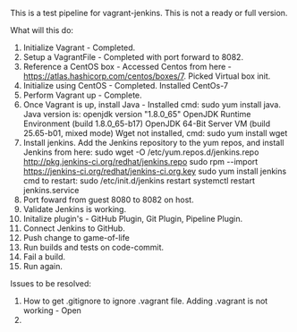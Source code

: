 This is a test pipeline for vagrant-jenkins. This is not a ready or full version.

What will this do:

1. Initialize Vagrant - Completed. 
2. Setup a VagrantFile - Completed with port forward to 8082. 
3. Reference a CentOS box - 
    Accessed Centos from here - https://atlas.hashicorp.com/centos/boxes/7. 
    Picked Virtual box init. 
4. Initialize using CentOS - Completed. Installed CentOs-7
5. Perform Vagrant up - Complete. 
6. Once Vagrant is up, install Java - Installed
    cmd: sudo yum install java. Java version is:
    openjdk version "1.8.0_65"
    OpenJDK Runtime Environment (build 1.8.0_65-b17)
    OpenJDK 64-Bit Server VM (build 25.65-b01, mixed mode)
    Wget not installed, cmd: sudo yum install wget
7. Install jenkins. 
    Add the Jenkins repository to the yum repos, and install Jenkins from here:
    sudo wget -O /etc/yum.repos.d/jenkins.repo http://pkg.jenkins-ci.org/redhat/jenkins.repo
    sudo rpm --import https://jenkins-ci.org/redhat/jenkins-ci.org.key
    sudo yum install jenkins
    cmd to restart:
    sudo /etc/init.d/jenkins restart
    systemctl restart jenkins.service
8. Port foward from guest 8080 to 8082 on host. 
9. Validate Jenkins is working. 
10. Initalize plugin's - GitHub Plugin, Git Plugin, Pipeline Plugin. 
11. Connect Jenkins to GitHub. 
12. Push change to game-of-life
13. Run builds and tests on code-commit. 
14. Fail a build. 
15. Run again. 

Issues to be resolved:
1. How to get .gitignore to ignore .vagrant file. Adding .vagrant is not working - Open
2. 
